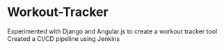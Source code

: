 # Workout-Tracker
Experimented with Django and Angular.js to create a workout tracker tool  
Created a CI/CD pipeline using Jenkins
